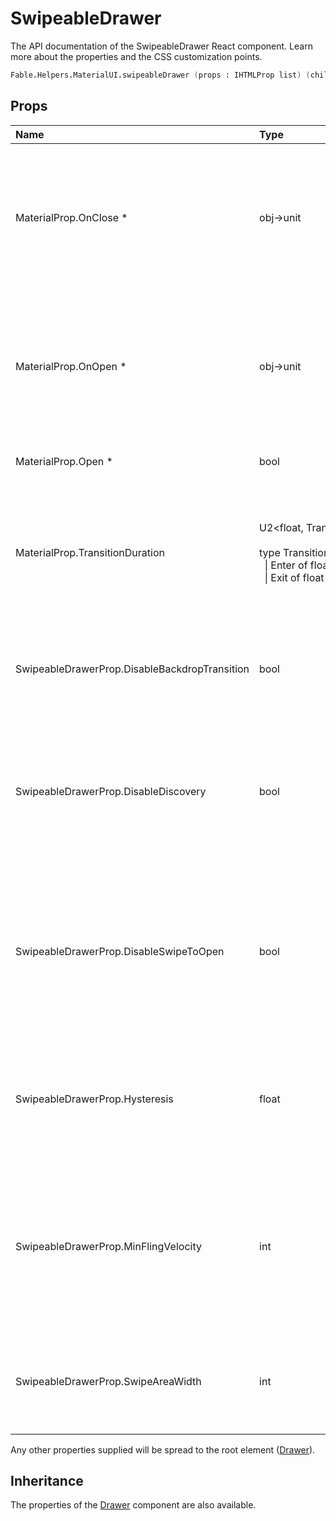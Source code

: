 # SwipeableDrawer

<p class="description">The API documentation of the SwipeableDrawer React component. Learn more about the properties and the CSS customization points.</p>

```fsharp
Fable.Helpers.MaterialUI.swipeableDrawer (props : IHTMLProp list) (children : ReactElement list) : ReactElement
```



## Props

| Name | Type | Default | Description |
|:-----|:-----|:--------|:------------|
| <span class="prop-name required">MaterialProp.OnClose * </span> | <span class="prop-type">obj->unit</span> |   | Callback fired when the component requests to be closed.<br><br>**Signature:**<br>`(event : obj) -> unit`<br>*event:* The event source of the callback |
| <span class="prop-name required">MaterialProp.OnOpen * </span> | <span class="prop-type">obj->unit</span> |   | Callback fired when the component requests to be opened.<br><br>**Signature:**<br>`(event : obj) -> unit`<br>*event:* The event source of the callback |
| <span class="prop-name required">MaterialProp.Open *</span> | <span class="prop-type">bool</span> |   | If `true`, the drawer is open. |
| <span class="prop-name">MaterialProp.TransitionDuration</span> | <span class="prop-type">U2&lt;float,&nbsp;TransitionDurationProp&nbsp;list&gt;<br><br>type&nbsp;TransitionDurationProp&nbsp;=<br>&nbsp;&nbsp;&#124;&nbsp;Enter&nbsp;of&nbsp;float<br>&nbsp;&nbsp;&#124;&nbsp;Exit&nbsp;of&nbsp;float<br></span> | <span class="prop-default">{ enter: duration.enteringScreen, exit: duration.leavingScreen }</span> | The duration for the transition, in milliseconds. You may specify a single timeout for all transitions, or individually with an object. |
| <span class="prop-name">SwipeableDrawerProp.DisableBackdropTransition</span> | <span class="prop-type">bool</span> | <span class="prop-default">false</span> | Disable the backdrop transition. This can improve the FPS on low-end devices. |
| <span class="prop-name">SwipeableDrawerProp.DisableDiscovery</span> | <span class="prop-type">bool</span> | <span class="prop-default">false</span> | If `true`, touching the screen near the edge of the drawer will not slide in the drawer a bit to promote accidental discovery of the swipe gesture. |
| <span class="prop-name">SwipeableDrawerProp.DisableSwipeToOpen</span> | <span class="prop-type">bool</span> | <span class="prop-default">typeof navigator !== "undefined" && /iPad\|iPhone\|iPod/.test(navigator.userAgent)</span> | If `true`, swipe to open is disabled. This is useful in browsers where swiping triggers navigation actions. Swipe to open is disabled on iOS browsers by default. |
| <span class="prop-name">SwipeableDrawerProp.Hysteresis</span> | <span class="prop-type">float</span> | <span class="prop-default">0.55</span> | Affects how far the drawer must be opened/closed to change his state. Specified as percent (0-1) of the width of the drawer |
| <span class="prop-name">SwipeableDrawerProp.MinFlingVelocity</span> | <span class="prop-type">int</span> | <span class="prop-default">400</span> | Defines, from which (average) velocity on, the swipe is defined as complete although hysteresis isn't reached. Good threshold is between 250 - 1000 px/s |
| <span class="prop-name">SwipeableDrawerProp.SwipeAreaWidth</span> | <span class="prop-type">int</span> | <span class="prop-default">20</span> | The width of the left most (or right most) area in pixels where the drawer can be swiped open from. |

Any other properties supplied will be spread to the root element ([Drawer](#/api/drawer)).

## Inheritance

The properties of the [Drawer](#/api/drawer) component are also available.
<!-- You can take advantage of this behavior to [target nested components](/guides/api/#spread). -->

<!--## Demos-->

<!--- [Drawers](/demos/drawers/)-->

